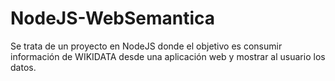 # NodeJS-WebSemantica

Se trata de un proyecto en NodeJS donde el objetivo es consumir información de WIKIDATA desde una aplicación web y mostrar al usuario los datos.
